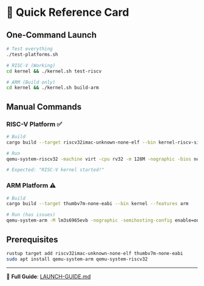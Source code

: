 # 🚀 Quick Reference Card

## One-Command Launch

```bash
# Test everything
./test-platforms.sh

# RISC-V (Working)
cd kernel && ./kernel.sh test-riscv

# ARM (Build only)  
cd kernel && ./kernel.sh build-arm
```

## Manual Commands

### RISC-V Platform ✅
```bash
# Build
cargo build --target riscv32imac-unknown-none-elf --bin kernel-riscv-simple

# Run
qemu-system-riscv32 -machine virt -cpu rv32 -m 128M -nographic -bios none -kernel target/riscv32imac-unknown-none-elf/debug/kernel-riscv-simple

# Expected: "RISC-V kernel started!"
```

### ARM Platform ⚠️ 
```bash
# Build
cargo build --target thumbv7m-none-eabi --bin kernel --features arm

# Run (has issues)
qemu-system-arm -M lm3s6965evb -nographic -semihosting-config enable=on,target=native -serial mon:stdio -kernel target/thumbv7m-none-eabi/debug/kernel
```

## Prerequisites
```bash
rustup target add riscv32imac-unknown-none-elf thumbv7m-none-eabi
sudo apt install qemu-system-arm qemu-system-riscv32
```

---
📖 **Full Guide**: [LAUNCH-GUIDE.md](LAUNCH-GUIDE.md)
